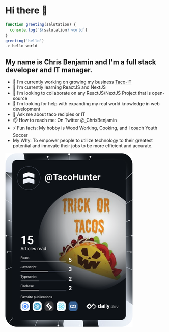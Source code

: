 # Hi there 👋

```Javascript
function greeting(salutation) {
  console.log(`${salutation} world`)
}
greeting('hello')
-> hello world
```

## My name is **Chris Benjamin** and I'm a full stack developer and IT manager. 

- 🔭 I’m currently working on growing my business [Taco-IT](https://taco-it.com)
- 🌱 I’m currently learning ReactJS and NextJS
- 👯 I’m looking to collaborate on any ReactJS/NextJS Project that is open-source
- 🤔 I’m looking for help with expanding my real world knowledge in web development
- 💬 Ask me about taco recipies or IT
- 📫 How to reach me: On Twitter @_ChrisBenjamin
- ⚡ Fun facts: My hobby is Wood Working, Cooking, and I coach Youth Soccer
- My Why: To empower people to utilize technology to their greatest potential and innovate their jobs to be more efficient and accurate. 

<a href="https://app.daily.dev/TacoHunter"><img src="https://github.com/cbenjamin2009/cbenjamin2009/blob/main/devcard.svg" width="400" alt="Chris's Dev Card"/></a>
